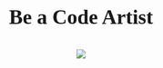 <p align="center" style="font-size:36px;font-weight:bold;font-family:serif;">Be a Code Artist</p>

<p align="center">
  <img src="https://komarev.com/ghpvc/?username=1yasa&base=126003&color=ff69b4" />  
</p>
